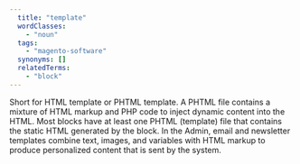 ```yaml
---
  title: "template"
  wordClasses:
    - "noun"
  tags:
    - "magento-software"
  synonyms: []
  relatedTerms:
    - "block"
---
```

Short for HTML template or PHTML template. A PHTML file contains a mixture of HTML markup and PHP code to inject dynamic content into the HTML. Most blocks have at least one PHTML (template) file that contains the static HTML generated by the block.
In the Admin, email and newsletter templates combine text, images, and variables with HTML markup to produce personalized content that is sent by the system.
